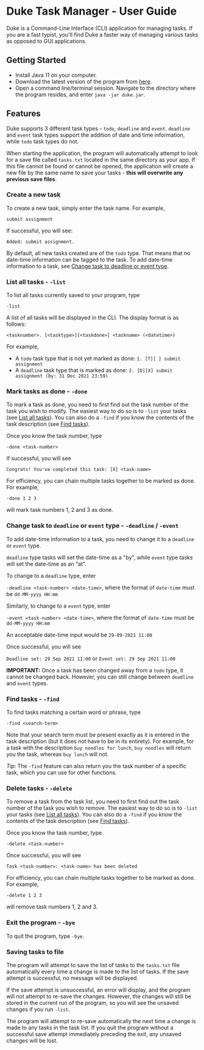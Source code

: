 # Duke Task Manager - User Guide

Duke is a Command-Line Interface (CLI) application for managing tasks.  If you are a fast typist,
you'll find Duke a faster way of managing various tasks as opposed to GUI applications.

## Getting Started

- Install Java 11 on your computer.
- Download the latest version of the program from [here]().
- Open a command line/terminal session. Navigate to the directory where the program resides, and enter `java -jar duke.jar`.

## Features 

Duke supports 3 different task types - `todo`, `deadline` and `event`. `deadline` and `event` task types 
support the addition of date and time information, while `todo` task types do not.

When starting the application, the program will automatically attempt to look for a save file called `tasks.txt` located
in the same directory as your app. If this file cannot be found or cannot be opened, the application will create
a new file by the same name to save your tasks - **this will overwrite any previous save files**.

### Create a new task

To create a new task, simply enter the task name. For example,

`submit assignment`

If successful, you will see:

`Added: submit assignment.`

By default, all new tasks created are of the `todo` type. That means that no date-time information can
be tagged to the task. To add date-time information to a task, see [Change task to deadline or event type](#change-task-to-deadline-or-event-type----deadline---event).

### List all tasks - `-list`

To list all tasks currently saved to your program, type

`-list`

A list of all tasks will be displayed in the CLI. The display format is as follows:

`<tasknumber>. [<tasktype>][<taskdone>] <taskname> (<datetime>)`

For example,

- A `todo` task type that is not yet marked as done: `1. [T][ ] submit assignment`
- A `deadline` task type that is marked as done: `2. [D][X] submit assignment (by: 31 Dec 2021 23:59)`

### Mark tasks as done - `-done`

To mark a task as done, you need to first find out the task number of the task you wish to modify. The easiest
way to do so is to `-list` your tasks (see [List all tasks](#list-all-tasks----list)). You can also do a `-find` if
you know the contents of the task description (see [Find tasks](#find-tasks----find)).

Once you know the task number, type

`-done <task-number>`

If successful, you will see

`Congrats! You've completed this task: [X] <task-name>`

For efficiency, you can chain multiple tasks together to be marked as done. For example,

`-done 1 2 3`

will mark task numbers 1, 2 and 3 as done.

### Change task to `deadline` or `event` type - `-deadline` / `-event`

To add date-time information to a task, you need to change it to a `deadline` or `event` type.

`deadline` type tasks will set the date-time as a "by", while `event` type tasks will set the date-time as an "at".

To change to a `deadline` type, enter

`-deadline <task-number> <date-time>`, where the format of `date-time` must be `dd-MM-yyyy HH:mm`

Similarly, to change to a `event` type, enter

`-event <task-number> <date-time>`, where the format of `date-time` must be `dd-MM-yyyy HH:mm`

An acceptable date-time input would be `29-09-2021 11:00`

Once successful, you will see

`Deadline set: 29 Sep 2021 11:00` or `Event set: 29 Sep 2021 11:00`

**IMPORTANT:** Once a task has been changed away from a `todo` type, it cannot be changed back. However,
you can still change between `deadline` and `event` types.

### Find tasks - `-find`

To find tasks matching a certain word or phrase, type

`-find <search-term>`

Note that your search term must be present exactly as it is entered in the task description (but it does not
have to be in its entirety). For example, for a task with the description `buy noodles for lunch`,
`buy noodles` will return you the task, whereas `buy lunch` will not.

*Tip*: The `-find` feature can also return you the task number of a specific task, which you can use for other functions.

### Delete tasks - `-delete`

To remove a task from the task list, you need to first find out the task number of the task you wish to remove. The easiest
way to do so is to `-list` your tasks (see [List all tasks](#list-all-tasks----list)). You can also do a `-find` if
you know the contents of the task description (see [Find tasks](#find-tasks----find)).

Once you know the task number, type

`-delete <task-number>`

Once successful, you will see

`Task <task-number>: <task-name> has been deleted`

For efficiency, you can chain multiple tasks together to be marked as done. For example,

`-delete 1 2 3`

will remove task numbers 1, 2 and 3.

### Exit the program - `-bye`

To quit the program, type `-bye`.

### Saving tasks to file

The program will attempt to save the list of tasks to the `tasks.txt` file automatically every time a change is made to the list
of tasks. If the save attempt is successful, no message will be displayed.

If the save attempt is unsuccessful, an error will display, and
the program will not attempt to re-save the changes. However, the changes will still
be stored in the current run of the program, so you will see the unsaved changes if you run `-list`.

The program will attempt to re-save automatically the next time a change is made to any tasks in the task list. If you quit
the program without a successful save attempt immediately preceding the exit, any unsaved changes will be lost.

[comment]: <> (## Usage)

[comment]: <> (### `Keyword` - Describe action)

[comment]: <> (Describe the action and its outcome.)

[comment]: <> (Example of usage: )

[comment]: <> (`keyword &#40;optional arguments&#41;`)

[comment]: <> (Expected outcome:)

[comment]: <> (Description of the outcome.)

[comment]: <> (```)

[comment]: <> (expected output)

[comment]: <> (```)

